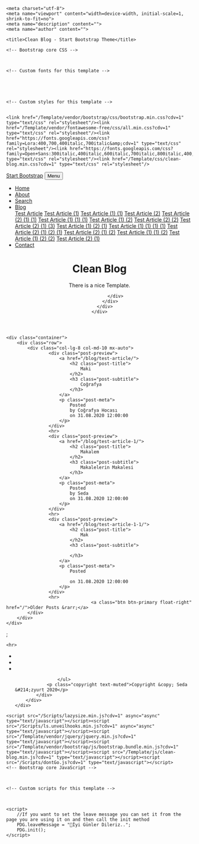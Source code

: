 



<!DOCTYPE html>
<html lang="en">

<head>

    <meta charset="utf-8">
    <meta name="viewport" content="width=device-width, initial-scale=1, shrink-to-fit=no">
    <meta name="description" content="">
    <meta name="author" content="">

    <title>Clean Blog - Start Bootstrap Theme</title>

    <!-- Bootstrap core CSS -->
    


    <!-- Custom fonts for this template -->
    

    
    

    <!-- Custom styles for this template -->
    
    
    <link href="/Template/vendor/bootstrap/css/bootstrap.min.css?cdv=1" type="text/css" rel="stylesheet"/><link href="/Template/vendor/fontawesome-free/css/all.min.css?cdv=1" type="text/css" rel="stylesheet"/><link href="https://fonts.googleapis.com/css?family=Lora:400,700,400italic,700italic&amp;cdv=1" type="text/css" rel="stylesheet"/><link href="https://fonts.googleapis.com/css?family=Open+Sans:300italic,400italic,600italic,700italic,800italic,400,300,600,700,800&amp;cdv=1" type="text/css" rel="stylesheet"/><link href="/Template/css/clean-blog.min.css?cdv=1" type="text/css" rel="stylesheet"/>

</head>

<body>

    

<!-- Navigation -->
<nav class="navbar navbar-expand-lg navbar-light fixed-top" id="mainNav">
    <div class="container">
        <a class="navbar-brand" href="/">Start Bootstrap</a>
        <button class="navbar-toggler navbar-toggler-right" type="button" data-toggle="collapse" data-target="#navbarResponsive" aria-controls="navbarResponsive" aria-expanded="false" aria-label="Toggle navigation">
            Menu
            <i class="fas fa-bars"></i>
        </button>
        <div class="collapse navbar-collapse" id="navbarResponsive">
            <ul class="navbar-nav ml-auto">
                <li class="nav-item">
                    <a class="nav-link" href="/">Home</a>
                </li>
                            <li class="nav-item">
                                <a class="nav-link" href="/about/">About</a>
                            </li>
                            <li class="nav-item">
                                <a class="nav-link" href="/search/">Search</a>
                            </li>
                            <li class="nav-item dropdown">
                                <a class="nav-link dropdown-toggle" data-toggle="dropdown" href="#" role="button" aria-haspopup="true" aria-expanded="false">Blog</a>
                                <div class="dropdown-menu">
                                        <a class="dropdown-item" href="/blog/test-article/">Test Article</a>
                                        <a class="dropdown-item" href="/blog/test-article-1/">Test Article (1)</a>
                                        <a class="dropdown-item" href="/blog/test-article-1-1/">Test Article (1) (1)</a>
                                        <a class="dropdown-item" href="/blog/test-article-2/">Test Article (2)</a>
                                        <a class="dropdown-item" href="/blog/test-article-2-1-1/">Test Article (2) (1) (1)</a>
                                        <a class="dropdown-item" href="/blog/test-article-1-1-1/">Test Article (1) (1) (1)</a>
                                        <a class="dropdown-item" href="/blog/test-article-1-2/">Test Article (1) (2)</a>
                                        <a class="dropdown-item" href="/blog/test-article-2-2/">Test Article (2) (2)</a>
                                        <a class="dropdown-item" href="/blog/test-article-2-1-3/">Test Article (2) (1) (3)</a>
                                        <a class="dropdown-item" href="/blog/test-article-1-2-1/">Test Article (1) (2) (1)</a>
                                        <a class="dropdown-item" href="/blog/test-article-1-1-1-1/">Test Article (1) (1) (1) (1)</a>
                                        <a class="dropdown-item" href="/blog/test-article-2-1-2-1/">Test Article (2) (1) (2) (1)</a>
                                        <a class="dropdown-item" href="/blog/test-article-2-1-2/">Test Article (2) (1) (2)</a>
                                        <a class="dropdown-item" href="/blog/test-article-1-1-2/">Test Article (1) (1) (2)</a>
                                        <a class="dropdown-item" href="/blog/test-article-1-2-2/">Test Article (1) (2) (2)</a>
                                        <a class="dropdown-item" href="/blog/test-article-2-1/">Test Article (2) (1)</a>
                                </div>
                            </li>
                            <li class="nav-item">
                                <a class="nav-link" href="/contact/">Contact</a>
                            </li>
            </ul>
        </div>
    </div>
</nav>


    

<!-- Page Header -->
<header class="masthead lazyload" style="background-image: url(/media/01znwd3j/mikhail-vasilyev-nodtncsldte-unsplash.jpg?anchor=center&amp;mode=crop&amp;width=1903&amp;height=532&amp;rnd=132434740159130000)">
    <div class="overlay"></div>
    <div class="container">
        <div class="row">
            <div class="col-lg-8 col-md-10 mx-auto">
                <div class="site-heading">
                    <h1>Clean Blog</h1>
                        <span class="subheading">There is a nice Template.</span>
                    
                </div>
            </div>
        </div>
    </div>
</header>


    <div class="container">
        <div class="row">
            <div class="col-lg-8 col-md-10 mx-auto">
                    <div class="post-preview">
                        <a href="/blog/test-article/">
                            <h2 class="post-title">
                                Maki
                            </h2>
                            <h3 class="post-subtitle">
                                Coğrafya
                            </h3>
                        </a>
                        <p class="post-meta">
                            Posted
                            by Coğrafya Hocası 
                            on 31.08.2020 12:00:00
                        </p>
                    </div>
                    <hr>
                    <div class="post-preview">
                        <a href="/blog/test-article-1/">
                            <h2 class="post-title">
                                Makalem
                            </h2>
                            <h3 class="post-subtitle">
                                Makalelerin Makalesi
                            </h3>
                        </a>
                        <p class="post-meta">
                            Posted
                            by Seda 
                            on 31.08.2020 12:00:00
                        </p>
                    </div>
                    <hr>
                    <div class="post-preview">
                        <a href="/blog/test-article-1-1/">
                            <h2 class="post-title">
                                Mak
                            </h2>
                            <h3 class="post-subtitle">
                                
                            </h3>
                        </a>
                        <p class="post-meta">
                            Posted
                            
                            on 31.08.2020 12:00:00
                        </p>
                    </div>
                    <hr>
                                    <a class="btn btn-primary float-right" href="/">Older Posts &rarr;</a>
            </div>
        </div>
    </div>
;


    <hr>
    
<footer>
    <div class="container">
        <div class="row">
            <div class="col-lg-8 col-md-10 mx-auto">
                    <ul class="list-inline text-center">
                            <li class="list-inline-item">
                                <a href="https://twitter.com">
                                    <span class="fa-stack fa-lg">
                                        <i class="fas fa-circle fa-stack-2x"></i>
                                        <i class="fab fa-twitter fa-stack-1x fa-inverse"></i>
                                    </span>
                                </a>
                            </li>
                            <li class="list-inline-item">
                                <a href="https://www.facebook.com">
                                    <span class="fa-stack fa-lg">
                                        <i class="fas fa-circle fa-stack-2x"></i>
                                        <i class="fab fa-facebook-f fa-stack-1x fa-inverse"></i>
                                    </span>
                                </a>
                            </li>
                            <li class="list-inline-item">
                                <a href="https://github.com">
                                    <span class="fa-stack fa-lg">
                                        <i class="fas fa-circle fa-stack-2x"></i>
                                        <i class="fab fa-github fa-stack-1x fa-inverse"></i>
                                    </span>
                                </a>
                            </li>

                    </ul>
                <p class="copyright text-muted">Copyright &copy; Seda &#214;zyurt 2020</p>
            </div>
        </div>
    </div>
</footer>


    <script src="/Scripts/lazysize.min.js?cdv=1" async="async" type="text/javascript"></script><script src="/Scripts/ls.unveilhooks.min.js?cdv=1" async="async" type="text/javascript"></script><script src="/Template/vendor/jquery/jquery.min.js?cdv=1" type="text/javascript"></script><script src="/Template/vendor/bootstrap/js/bootstrap.bundle.min.js?cdv=1" type="text/javascript"></script><script src="/Template/js/clean-blog.min.js?cdv=1" type="text/javascript"></script><script src="/Scripts/dontGo.js?cdv=1" type="text/javascript"></script>
    <!-- Bootstrap core JavaScript -->
    
    

    <!-- Custom scripts for this template -->
    
    

    <script>
        //If you want to set the leave message you can set it from the page you are using it on and then call the init method
        PDG.leaveMessage = "🍃İyi Günler Dileriz..";
        PDG.init();
    </script>
    
    
</body>

</html>
